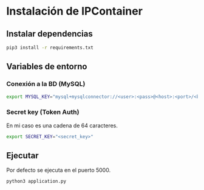 # Instalación de IPContainer

## Instalar dependencias
```bash
pip3 install -r requirements.txt
```

## Variables de entorno
### Conexión a la BD (MySQL)
```bash
export MYSQL_KEY="mysql+mysqlconnector://<user>:<pass>@<host>:<port>/<bd>"
```

### Secret key (Token Auth)
En mi caso es una cadena de 64 caracteres.
```bash
export SECRET_KEY="<secret_key>"
```

## Ejecutar
Por defecto se ejecuta en el puerto 5000.
```bash
python3 application.py
```